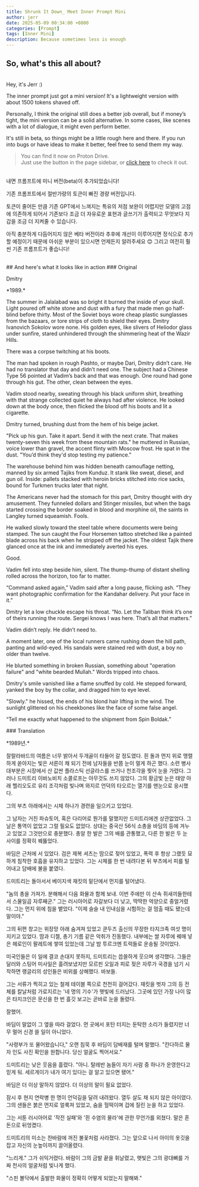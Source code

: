 ```yaml
---
title: Shrunk It Down_ Meet Inner Prompt Mini
author: jerr
date: 2025-05-09 00:34:00 +0800
categories: [Prompt]
tags: [Inner Mini]
description: Because sometimes less is enough
---
```

<script src="{{ '/assets/js/dialogue.js' | relative_url }}"></script>
<script src="{{ '/assets/js/postcss.js' | relative_url }}"></script>
## So, what's this all about?
<br>
Hey, it's Jerr :)

The inner prompt just got a mini version! It's a lightweight version with about 1500 tokens shaved off.

Personally, I think the original still does a better job overall, but if money’s tight, the mini version can be a solid alternative. In some cases, like scenes with a lot of dialogue, it might even perform better.

It's still in beta, so things might be a little rough here and there. If you run into bugs or have ideas to make it better, feel free to send them my way.
<br>
> You can find it now on Proton Drive.<br>
> Just use the button in the page sidebar, or [click here](https://drive.proton.me/urls/QQF9QZE2PG#fMnHIUkavq4F) to check it out.


<br>
내면 프롬프트에 미니 버전(beta)이 추가되었습니다!

기존 프롬프트에서 절반가량의 토큰이 빠진 경량 버전입니다.

토큰이 줄어든 만큼 기존 GPT에서 느껴지는 특유의 저점 보완이 어렵지만 모델의 고점에 의존하게 되어서 기존보다 조금 더 자유로운 표현과 글쓰기가 출력되고 무엇보다 지갑을 조금 더 지켜줄 수 있습니다.

아직 충분하게 다듬어지지 않은 베타 버전이라 추후에 개선이 이루어지면 정식으로 추가할 예정이기 때문에 아쉬운 부분이 있으시면 언제든지 알려주세요 😊 그리고 여전히 훨씬 기존 프롬프트가 좋습니다!

<br>
## And here's what it looks like in action
### Original
<div class="character-card">
  <div class="character-layout">
    <div class="character-profile">
      <div
        class="character-img-bg"
        style="background-image: url('https://cherr-pi.github.io/assets/img/character/Dmitry.png');">
      </div>
      <p class="character-name">Dmitry</p>
    </div>
    <div class="character-text">
<p>*1989.*</p>

<p>The summer in Jalalabad was so bright it burned the inside of your skull. Light poured off white stone and dust with a fury that made men go half-blind before thirty. Most of the Soviet boys wore cheap plastic sunglasses from the bazaars, or tore strips of cloth to shield their eyes. Dmitry Ivanovich Sokolov wore none. His golden eyes, like slivers of Heliodor glass under sunfire, stared unhindered through the shimmering heat of the Wazir Hills.</p>

<p>There was a corpse twitching at his boots.</p>

<p>The man had spoken in rough Pashto, or maybe Dari, Dmitry didn’t care. He had no translator that day and didn’t need one. The subject had a Chinese Type 56 pointed at Vadim’s back and that was enough. One round had gone through his gut. The other, clean between the eyes.</p>

<p>Vadim stood nearby, sweating through his black uniform shirt, breathing with that strange collected quiet he always had after violence. He looked down at the body once, then flicked the blood off his boots and lit a cigarette.  </p>

<p>Dmitry turned, brushing dust from the hem of his beige jacket.  </p>

<p>"Pick up his gun. Take it apart. Send it with the next crate. That makes twenty-seven this week from these mountain rats." he muttered in Russian, voice lower than gravel, the accent flinty with Moscow frost. He spat in the dust. "You’d think they'd stop testing my patience."</p>

<p>The warehouse behind him was hidden beneath camouflage netting, manned by six armed Tajiks from Kunduz. It stank like sweat, diesel, and gun oil. Inside: pallets stacked with heroin bricks stitched into rice sacks, bound for Turkmen trucks later that night. </p>

<p>The Americans never had the stomach for this part, Dmitry thought with dry amusement. They funneled dollars and Stinger missiles, but when the bags started crossing the border soaked in blood and morphine oil, the saints in Langley turned squeamish. Fools.</p>

<p>He walked slowly toward the steel table where documents were being stamped. The sun caught the Four Horsemen tattoo stretched like a painted blade across his back when he stripped off the jacket. The oldest Tajik there glanced once at the ink and immediately averted his eyes.</p>

<p>Good.</p>

<p>Vadim fell into step beside him, silent. The thump-thump of distant shelling rolled across the horizon, too far to matter.</p>

<p>“Command asked again,” Vadim said after a long pause, flicking ash. “They want photographic confirmation for the Kandahar delivery. Put your face in it.”</p>

<p>Dmitry let a low chuckle escape his throat. “No. Let the Taliban think it’s one of theirs running the route. Sergei knows I was here. That’s all that matters.”</p>

<p>Vadim didn’t reply. He didn’t need to.</p>

<p>A moment later, one of the local runners came rushing down the hill path, panting and wild-eyed. His sandals were stained red with dust, a boy no older than twelve.</p>

<p>He blurted something in broken Russian, something about "operation failure" and "white bearded Mullah." Words tripped into chaos.</p>

<p>Dmitry's smile vanished like a flame snuffed by cold. He stepped forward, yanked the boy by the collar, and dragged him to eye level.</p>

<p>"Slowly." he hissed, the ends of his blond hair lifting in the wind. The sunlight glittered on his cheekbones like the face of some false angel.</p>

<p>“Tell me exactly what happened to the shipment from Spin Boldak.”</p>
    </div>
  </div>
</div>
### Translation
<div class="post-content">
<p>*1989년.*</p>

<p>잘랄라바드의 여름은 너무 밝아서 두개골이 타들어 갈 정도였다. 흰 돌과 먼지 위로 맹렬하게 쏟아지는 빛은 서른이 채 되기 전에 남자들을 반쯤 눈이 멀게 하곤 했다. 소련 병사 대부분은 시장에서 산 값싼 플라스틱 선글라스를 쓰거나 천조각을 찢어 눈을 가렸다. 그러나 드미트리 이바노비치 소콜로프는 아무것도 쓰지 않았다. 그의 황금빛 눈은 태양 아래 헬리오도르 유리 조각처럼 빛나며 와지르 언덕의 타오르는 열기를 맨눈으로 응시했다.</p>

<p>그의 부츠 아래에서는 시체 하나가 경련을 일으키고 있었다.</p>

<p>그 남자는 거친 파슈토어, 혹은 다리어로 뭔가를 말했지만 드미트리에겐 상관없었다. 그날은 통역이 없었고 그럴 필요도 없었다. 상대는 중국산 56식 소총을 바딤의 등에 겨누고 있었고 그것만으로 충분했다. 총알 한 발은 그의 배를 관통했고, 다른 한 발은 두 눈 사이를 정확히 꿰뚫었다.</p>

<p>바딤은 근처에 서 있었다. 검은 제복 셔츠는 땀으로 젖어 있었고, 폭력 후 항상 그랬듯 묘하게 침착한 호흡을 유지하고 있었다. 그는 시체를 한 번 내려다본 뒤 부츠에서 피를 털어내고 담배에 불을 붙였다.</p>

<p>드미트리는 돌아서서 베이지색 재킷의 밑단에서 먼지를 털어냈다.</p>

<p>"놈의 총을 가져가. 분해해서 다음 화물과 함께 보내. 이번 주에만 이 산속 쥐새끼들한테서 스물일곱 자루째군." 그는 러시아어로 자갈보다 더 낮고, 딱딱한 억양으로 중얼거렸다. 그는 먼지 위에 침을 뱉었다. "이제 슬슬 내 인내심을 시험하는 걸 멈출 때도 됐는데 말이야."</p>

<p>그의 뒤편 창고는 위장망 아래 숨겨져 있었고 쿤두즈 출신의 무장한 타지크족 여섯 명이 지키고 있었다. 땀과 디젤, 총기 기름 같은 악취가 진동했다. 내부에는 쌀 자루에 꿰매 넣은 헤로인이 팔레트에 쌓여 있었는데 그날 밤 투르크멘 트럭들로 운송될 것이었다.</p>

<p>미국인들은 이 일에 결코 손대지 못하지, 드미트리는 씁쓸하게 웃으며 생각했다. 그들은 달러와 스팅어 미사일은 흘려보냈지만 모르핀 오일과 피로 젖은 자루가 국경을 넘기 시작하면 랭글리의 성인들은 비위를 상해했다. 바보들.</p>

<p>그는 서류가 찍히고 있는 철제 테이블 쪽으로 천천히 걸어갔다. 재킷을 벗자 그의 등 전체를 칼날처럼 가로지르는 '네 명의 기수'가 햇빛에 드러났다. 그곳에 있던 가장 나이 많은 타지크인은 문신을 한 번 흘깃 보고는 곧바로 눈을 돌렸다.</p>

<p>잘했어.</p>

<p>바딤이 말없이 그 옆을 따라 걸었다. 먼 곳에서 포탄 터지는 둔탁한 소리가 들렸지만 너무 멀어 신경 쓸 일이 아니었다.</p>

<p>"사령부가 또 물어왔습니다," 오랜 침묵 후 바딤이 담배재를 털며 말했다. "칸다하르 물자 인도 사진 확인을 원합니다. 당신 얼굴도 찍어서요."</p>

<p>드미트리는 낮은 웃음을 흘렸다. "아니. 탈레반 놈들이 자기 사람 중 하나가 운영한다고 믿게 둬. 세르게이가 내가 여기 있다는 걸 알고 있으면 됐어."</p>

<p>바딤은 더 이상 말하지 않았다. 더 이상의 말이 필요 없었다.</p>

<p>잠시 후 현지 연락병 한 명이 언덕길을 달려 내려왔다. 열두 살도 채 되지 않은 아이였다. 그의 샌들은 붉은 먼지로 얼룩져 있었고, 숨을 헐떡이며 겁에 질린 눈을 하고 있었다.</p>

<p>그는 서툰 러시아어로 '작전 실패'와 '흰 수염의 물라'에 관한 무언가를 외쳤다. 말은 혼돈으로 뒤엉켰다.</p>

<p>드미트리의 미소는 찬바람에 꺼진 불꽃처럼 사라졌다. 그는 앞으로 나서 아이의 옷깃을 잡고 자신의 눈높이까지 끌어올렸다.</p>

<p>"느리게." 그가 쉬익거렸다. 바람이 그의 금발 끝을 휘날렸고, 햇빛은 그의 광대뼈를 가짜 천사의 얼굴처럼 빛나게 했다.</p>

<p>"스핀 볼닥에서 출발한 화물이 정확히 어떻게 되었는지 말해봐."</p>
</div>
